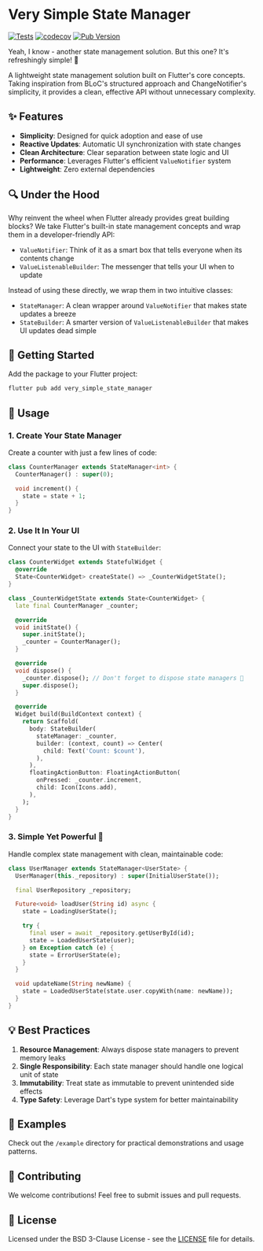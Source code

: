 # Very Simple State Manager

[![Tests](https://github.com/sunenvidiado-nx/very-simple-state-manager/actions/workflows/test.yaml/badge.svg)](https://github.com/sunenvidiado-nx/very-simple-state-manager/actions/workflows/test.yaml)
[![codecov](https://codecov.io/gh/sunenvidiado-nx/very-simple-state-manager/branch/main/graph/badge.svg)](https://codecov.io/gh/sunenvidiado-nx/very-simple-state-manager)
[![Pub Version](https://img.shields.io/pub/v/very_simple_state_manager)](https://pub.dev/packages/very_simple_state_manager)


Yeah, I know - another state management solution. But this one? It's refreshingly simple! 🌟

A lightweight state management solution built on Flutter's core concepts. Taking inspiration from BLoC's structured approach and ChangeNotifier's simplicity, it provides a clean, effective API without unnecessary complexity.

## ✨ Features

- **Simplicity**: Designed for quick adoption and ease of use
- **Reactive Updates**: Automatic UI synchronization with state changes
- **Clean Architecture**: Clear separation between state logic and UI
- **Performance**: Leverages Flutter's efficient `ValueNotifier` system
- **Lightweight**: Zero external dependencies

## 🔍 Under the Hood

Why reinvent the wheel when Flutter already provides great building blocks? We take Flutter's built-in state management concepts and wrap them in a developer-friendly API:

- `ValueNotifier`: Think of it as a smart box that tells everyone when its contents change
- `ValueListenableBuilder`: The messenger that tells your UI when to update

Instead of using these directly, we wrap them in two intuitive classes:
- `StateManager`: A clean wrapper around `ValueNotifier` that makes state updates a breeze
- `StateBuilder`: A smarter version of `ValueListenableBuilder` that makes UI updates dead simple

## 🚀 Getting Started

Add the package to your Flutter project:

```bash
flutter pub add very_simple_state_manager
```

## 📖 Usage

### 1. Create Your State Manager

Create a counter with just a few lines of code:

```dart
class CounterManager extends StateManager<int> {
  CounterManager() : super(0);

  void increment() {
    state = state + 1;
  }
}
```

### 2. Use It In Your UI

Connect your state to the UI with `StateBuilder`:

```dart
class CounterWidget extends StatefulWidget {
  @override
  State<CounterWidget> createState() => _CounterWidgetState();
}

class _CounterWidgetState extends State<CounterWidget> {
  late final CounterManager _counter;

  @override
  void initState() {
    super.initState();
    _counter = CounterManager();
  }

  @override
  void dispose() {
    _counter.dispose(); // Don't forget to dispose state managers 🧹
    super.dispose();
  }

  @override
  Widget build(BuildContext context) {
    return Scaffold(
      body: StateBuilder(
        stateManager: _counter,
        builder: (context, count) => Center(
          child: Text('Count: $count'),
        ),
      ),
      floatingActionButton: FloatingActionButton(
        onPressed: _counter.increment,
        child: Icon(Icons.add),
      ),
    );
  }
}
```

### 3. Simple Yet Powerful 💪

Handle complex state management with clean, maintainable code:

```dart
class UserManager extends StateManager<UserState> {
  UserManager(this._repository) : super(InitialUserState());

  final UserRepository _repository;

  Future<void> loadUser(String id) async {
    state = LoadingUserState();

    try {
      final user = await _repository.getUserById(id);
      state = LoadedUserState(user);
    } on Exception catch (e) {
      state = ErrorUserState(e);
    }
  }

  void updateName(String newName) {
    state = LoadedUserState(state.user.copyWith(name: newName));
  }
}
```

## 💡 Best Practices

1. **Resource Management**: Always dispose state managers to prevent memory leaks
2. **Single Responsibility**: Each state manager should handle one logical unit of state
3. **Immutability**: Treat state as immutable to prevent unintended side effects
4. **Type Safety**: Leverage Dart's type system for better maintainability

## 🎯 Examples

Check out the `/example` directory for practical demonstrations and usage patterns.

## 🤝 Contributing

We welcome contributions! Feel free to submit issues and pull requests.

## 📄 License

Licensed under the BSD 3-Clause License - see the [LICENSE](LICENSE) file for details.
